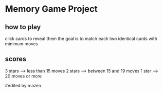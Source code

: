 # Memory Game Project


## how to play

click cards to reveal them the goal is to match each two identical cards with minimum moves  


## scores
3 stars --> less than 15 moves 
2 stars --> between 15 and 19 moves
1 star  --> 20 moves or more


#edited by mazen 